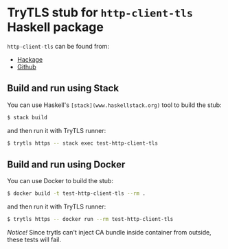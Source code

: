 # TryTLS stub for `http-client-tls` Haskell package

`http-client-tls` can be found from:

 * [Hackage](https://hackage.haskell.org/package/http-client-tls)
 * [Github](https://github.com/snoyberg/http-client)

## Build and run using Stack

You can use Haskell's `[stack](www.haskellstack.org)` tool to build the stub:

```sh
$ stack build
```

and then run it with TryTLS runner:

```sh
$ trytls https -- stack exec test-http-client-tls
```


## Build and run using Docker

You can use Docker to build the stub:

```sh
$ docker build -t test-http-client-tls --rm .
```

and then run it with TryTLS runner:

```sh
$ trytls https -- docker run --rm test-http-client-tls
```

*Notice!* Since trytls can't inject CA bundle inside container from
outside, these tests will fail.
